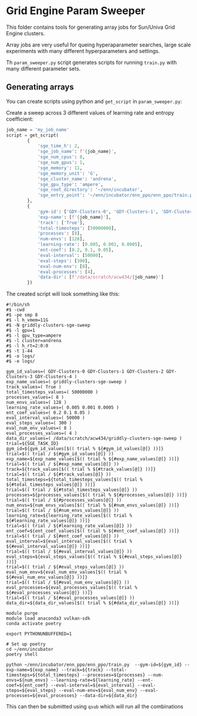 # Grid Engine Param Sweeper

This folder contains tools for generating array jobs for Sun/Univa Grid Engine clusters.

Array jobs are very useful for queing hyperaparameter searches, large scale experiments with many different hyperparameters and settings.

Th ``param_sweeper.py`` script generates scripts for running ``train.py`` with many different parameter sets. 

## Generating arrays

You can create scripts using python and ``get_script`` in ``param_sweeper.py``:

Create a sweep across 3 different values of learning rate and entropy coefficient:
```python
job_name = 'my_job_name'
script = get_script(
        {
            'sge_time_h': 2,
            'sge_job_name': f'{job_name}',
            'sge_num_cpus': 8,
            'sge_num_gpus': 1,
            'sge_memory': 11,
            'sge_memory_unit': 'G',
            'sge_cluster_name': 'andrena',
            'sge_gpu_type': 'ampere',
            'sge_root_directory': '~/enn/incubator',
            'sge_entry_point': '~/enn/incubator/enn_ppo/enn_ppo/train.py'
        },
        {
            'gym-id': ['GDY-Clusters-0', 'GDY-Clusters-1', 'GDY-Clusters-2', 'GDY-Clusters-3', 'GDY-Clusters-4'],
            'exp-name': [f'{job_name}'],
            'track': ['True'],
            'total-timesteps': [50000000],
            'processes': [8],
            'num-envs': [128],
            'learning-rate': [0.005, 0.001, 0.0005],
            'ent-coef': [0.2, 0.1, 0.05],
            'eval-interval': [50000],
            'eval-steps': [300],
            'eval-num-env': [8],
            'eval-processes': [4],
            'data-dir': [f'/data/scratch/acw434/{job_name}']
        })
```

The created script will look something like this:

```shell
#!/bin/sh
#$ -cwd
#$ -pe smp 8
#$ -l h_vmem=11G
#$ -N griddly-clusters-sge-sweep
#$ -l gpu=1
#$ -l gpu_type=ampere
#$ -l cluster=andrena
#$ -l h_rt=2:0:0
#$ -t 1-44
#$ -o logs/
#$ -e logs/

gym_id_values=( GDY-Clusters-0 GDY-Clusters-1 GDY-Clusters-2 GDY-Clusters-3 GDY-Clusters-4 )
exp_name_values=( griddly-clusters-sge-sweep )
track_values=( True )
total_timesteps_values=( 50000000 )
processes_values=( 8 )
num_envs_values=( 128 )
learning_rate_values=( 0.005 0.001 0.0005 )
ent_coef_values=( 0.2 0.1 0.05 )
eval_interval_values=( 50000 )
eval_steps_values=( 300 )
eval_num_env_values=( 8 )
eval_processes_values=( 4 )
data_dir_values=( /data/scratch/acw434/griddly-clusters-sge-sweep )
trial=${SGE_TASK_ID}
gym_id=${gym_id_values[$(( trial % ${#gym_id_values[@]} ))]}
trial=$(( trial / ${#gym_id_values[@]} ))
exp_name=${exp_name_values[$(( trial % ${#exp_name_values[@]} ))]}
trial=$(( trial / ${#exp_name_values[@]} ))
track=${track_values[$(( trial % ${#track_values[@]} ))]}
trial=$(( trial / ${#track_values[@]} ))
total_timesteps=${total_timesteps_values[$(( trial % ${#total_timesteps_values[@]} ))]}
trial=$(( trial / ${#total_timesteps_values[@]} ))
processes=${processes_values[$(( trial % ${#processes_values[@]} ))]}
trial=$(( trial / ${#processes_values[@]} ))
num_envs=${num_envs_values[$(( trial % ${#num_envs_values[@]} ))]}
trial=$(( trial / ${#num_envs_values[@]} ))
learning_rate=${learning_rate_values[$(( trial % ${#learning_rate_values[@]} ))]}
trial=$(( trial / ${#learning_rate_values[@]} ))
ent_coef=${ent_coef_values[$(( trial % ${#ent_coef_values[@]} ))]}
trial=$(( trial / ${#ent_coef_values[@]} ))
eval_interval=${eval_interval_values[$(( trial % ${#eval_interval_values[@]} ))]}
trial=$(( trial / ${#eval_interval_values[@]} ))
eval_steps=${eval_steps_values[$(( trial % ${#eval_steps_values[@]} ))]}
trial=$(( trial / ${#eval_steps_values[@]} ))
eval_num_env=${eval_num_env_values[$(( trial % ${#eval_num_env_values[@]} ))]}
trial=$(( trial / ${#eval_num_env_values[@]} ))
eval_processes=${eval_processes_values[$(( trial % ${#eval_processes_values[@]} ))]}
trial=$(( trial / ${#eval_processes_values[@]} ))
data_dir=${data_dir_values[$(( trial % ${#data_dir_values[@]} ))]}

module purge
module load anaconda3 vulkan-sdk
conda activate poetry

export PYTHONUNBUFFERED=1

# Set up poetry
cd ~/enn/incubator
poetry shell

python ~/enn/incubator/enn_ppo/enn_ppo/train.py  --gym-id=${gym_id} --exp-name=${exp_name} --track=${track} --total-timesteps=${total_timesteps} --processes=${processes} --num-envs=${num_envs} --learning-rate=${learning_rate} --ent-coef=${ent_coef} --eval-interval=${eval_interval} --eval-steps=${eval_steps} --eval-num-env=${eval_num_env} --eval-processes=${eval_processes} --data-dir=${data_dir}
```

This can then be submitted using ``qsub`` which will run all the combinations